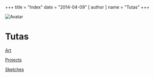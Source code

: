 +++
title = "Index"
date = "2014-04-09"
[ author ]
  name = "Tutas"
+++

![Avatar](/avatar.png)

# Tutas

[Art](/projects)

[Projects](/projects)

[Sketches](/projects)